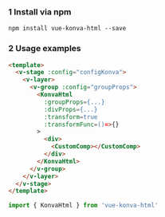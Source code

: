 ### 1 Install via npm

```npm
npm install vue-konva-html --save
```

### 2 Usage examples

```html
<template>
  <v-stage :config="configKonva">
    <v-layer>
      <v-group :config="groupProps">
        <KonvaHtml
          :groupProps={...}
          :divProps={...}
          :transform=true
          :transformFunc=()=>{}
        >
          <div>
            <CustomComp></CustomComp>
          </div>
        </KonvaHtml>
      </v-group>
    </v-layer>
  </v-stage>
</template>
```

```javascript
import { KonvaHtml } from 'vue-konva-html'
```
